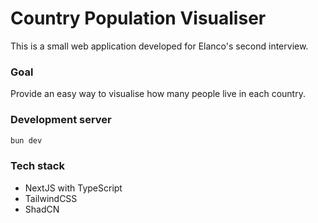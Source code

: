 # Country Population Visualiser
This is a small web application developed for Elanco's second interview.

### Goal
Provide an easy way to visualise how many people live in each country.

### Development server
```bash
bun dev
```

### Tech stack
- NextJS with TypeScript
- TailwindCSS
- ShadCN